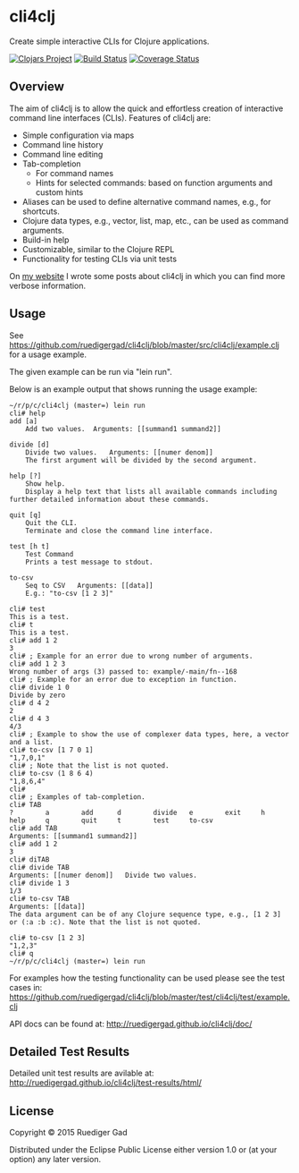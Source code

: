 # cli4clj

Create simple interactive CLIs for Clojure applications.

[![Clojars Project](http://clojars.org/cli4clj/latest-version.svg)](http://clojars.org/cli4clj)
[![Build Status](https://travis-ci.org/ruedigergad/cli4clj.svg?branch=master)](https://travis-ci.org/ruedigergad/cli4clj)
[![Coverage Status](https://coveralls.io/repos/ruedigergad/cli4clj/badge.svg?branch=master&service=github)](https://coveralls.io/github/ruedigergad/cli4clj?branch=master)

## Overview

The aim of cli4clj is to allow the quick and effortless creation of interactive command line interfaces (CLIs).
Features of cli4clj are:

* Simple configuration via maps
* Command line history
* Command line editing
* Tab-completion
  * For command names
  * Hints for selected commands: based on function arguments and custom hints
* Aliases can be used to define alternative command names, e.g., for shortcuts.
* Clojure data types, e.g., vector, list, map, etc., can be used as command arguments.
* Build-in help
* Customizable, similar to the Clojure REPL
* Functionality for testing CLIs via unit tests

On [my website](http://ruedigergad.com/tag/cli4clj) I wrote some posts about cli4clj in which you can find more verbose information.



## Usage

See https://github.com/ruedigergad/cli4clj/blob/master/src/cli4clj/example.clj for a usage example.

The given example can be run via "lein run".

Below is an example output that shows running the usage example:

    ~/r/p/c/cli4clj (master=) lein run
    cli# help
    add [a]
        Add two values.	 Arguments: [[summand1 summand2]]

    divide [d]
        Divide two values.	 Arguments: [[numer denom]]
        The first argument will be divided by the second argument.

    help [?]
        Show help.
        Display a help text that lists all available commands including further detailed information about these commands.

    quit [q]
        Quit the CLI.
        Terminate and close the command line interface.

    test [h t]
        Test Command
        Prints a test message to stdout.

    to-csv
        Seq to CSV	 Arguments: [[data]]
        E.g.: "to-csv [1 2 3]"

    cli# test
    This is a test.
    cli# t
    This is a test.
    cli# add 1 2
    3
    cli# ; Example for an error due to wrong number of arguments.
    cli# add 1 2 3
    Wrong number of args (3) passed to: example/-main/fn--168
    cli# ; Example for an error due to exception in function.
    cli# divide 1 0
    Divide by zero
    cli# d 4 2
    2
    cli# d 4 3
    4/3
    cli# ; Example to show the use of complexer data types, here, a vector and a list.
    cli# to-csv [1 7 0 1]
    "1,7,0,1"
    cli# ; Note that the list is not quoted.
    cli# to-csv (1 8 6 4)
    "1,8,6,4"
    cli# 
    cli# ; Examples of tab-completion.
    cli# TAB
    ?        a        add      d        divide   e        exit     h        help     q        quit     t        test     to-csv   
    cli# add TAB
    Arguments: [[summand1 summand2]]                                      
    cli# add 1 2
    3
    cli# diTAB
    cli# divide TAB
    Arguments: [[numer denom]]   Divide two values.                                        
    cli# divide 1 3
    1/3
    cli# to-csv TAB
    Arguments: [[data]]                                                                                                     
    The data argument can be of any Clojure sequence type, e.g., [1 2 3] or (:a :b :c). Note that the list is not quoted.   
                                                                                                                            
    cli# to-csv [1 2 3]
    "1,2,3"
    cli# q
    ~/r/p/c/cli4clj (master=) lein run


For examples how the testing functionality can be used please see the test cases in: https://github.com/ruedigergad/cli4clj/blob/master/test/cli4clj/test/example.clj

API docs can be found at: http://ruedigergad.github.io/cli4clj/doc/

## Detailed Test Results

Detailed unit test results are avilable at: http://ruedigergad.github.io/cli4clj/test-results/html/

## License

Copyright © 2015 Ruediger Gad

Distributed under the Eclipse Public License either version 1.0 or (at your option) any later version.


